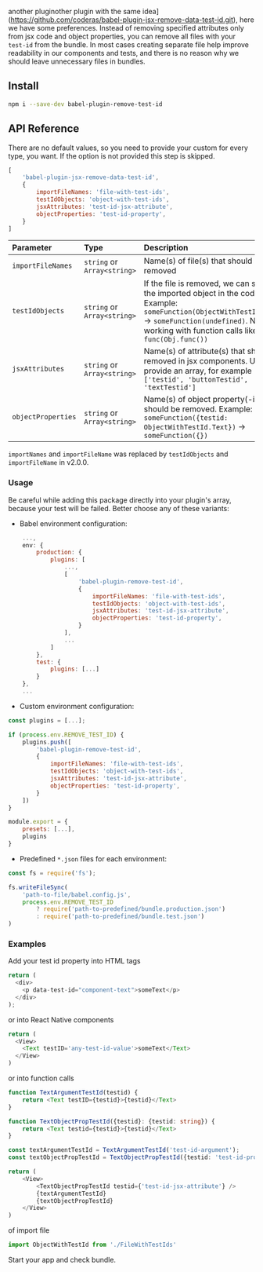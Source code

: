 another pluginother plugin with the same idea](https://github.com/coderas/babel-plugin-jsx-remove-data-test-id.git), here we have some preferences. Instead of removing specified attributes only from jsx code and object properties, you can remove all files with your `test-id` from the bundle.
In most cases creating separate file help improve readability in our components and tests, and there is no reason why we should leave unnecessary files in bundles.

## Install

```bash
npm i --save-dev babel-plugin-remove-test-id 
```

## API Reference

There are no default values, so you need to provide your custom for every type, you want.
If the option is not provided this step is skipped.

```javascript
[
    'babel-plugin-jsx-remove-data-test-id',
    {
        importFileNames: 'file-with-test-ids',
        testIdObjects: 'object-with-test-ids',
        jsxAttributes: 'test-id-jsx-attribute',
        objectProperties: 'test-id-property',
    }
]
```
| Parameter | Type     | Description                |
| :-------- | :------- | :------------------------- |
| `importFileNames` | `string` or `Array<string>` | Name(s) of file(s) that should be removed  |
| `testIdObjects` | `string` or `Array<string>` | If the file is removed, we can still have the imported object in the code. Example: `someFunction(ObjectWithTestId.Text)` -> `someFunction(undefined)`. Now not working with function calls like `func(Obj.func())` |
| `jsxAttributes` | `string` or `Array<string>` | Name(s) of attribute(s) that should be removed in jsx components. Use can provide an array, for example `['testid', 'buttonTestid', 'textTestid']`  |
| `objectProperties` | `string` or `Array<string>` | Name(s) of object property(-ies) that should be removed. Example: `someFunction({testid: ObjectWithTestId.Text})` -> `someFunction({})` |

`importNames` and `importFileName` was replaced by `testIdObjects` and `importFileName` in v2.0.0.

### Usage

Be careful while adding this package directly into your plugin's array, because your test will be failed. Better choose any of these variants:
- Babel environment configuration:
```javascript
    ...,
    env: {
        production: {
            plugins: [
                ...,
                [
                    'babel-plugin-remove-test-id',
                    {
                        importFileNames: 'file-with-test-ids',
                        testIdObjects: 'object-with-test-ids',
                        jsxAttributes: 'test-id-jsx-attribute',
                        objectProperties: 'test-id-property',
                    }
                ],
                ...
            ]
        },
        test: {
            plugins: [...]
        }
    },
    ...
```
- Custom environment configuration:
```javascript
const plugins = [...];

if (process.env.REMOVE_TEST_ID) {
    plugins.push([
        'babel-plugin-remove-test-id',
        {
            importFileNames: 'file-with-test-ids',
            testIdObjects: 'object-with-test-ids',
            jsxAttributes: 'test-id-jsx-attribute',
            objectProperties: 'test-id-property',
        }
    ])
}

module.export = {
    presets: [...],
    plugins
}
```
- Predefined `*.json` files for each environment:
```javascript
const fs = require('fs');

fs.writeFileSync(
    'path-to-file/babel.config.js',
    process.env.REMOVE_TEST_ID
        ? require('path-to-predefined/bundle.production.json')
        : require('path-to-predefined/bundle.test.json')
)
```

### Examples

Add your test id property into HTML tags
```typescript
return (
  <div>
    <p data-test-id="component-text">someText</p>
  </div>
);
```
or into React Native components
```typescript
return (
  <View>
    <Text testID='any-test-id-value'>someText</Text>
  </View>
)
```
or into function calls
```typescript
function TextArgumentTestId(testid) {
    return <Text testID={testid}>{testid}</Text>
}

function TextObjectPropTestId({testid}: {testid: string}) {
    return <Text testid={testid}>{testid}</Text>
}

const textArgumentTestId = TextArgumentTestId('test-id-argument');
const textObjectPropTestId = TextObjectPropTestId({testid: 'test-id-prop'});

return (
    <View>
        <TextObjectPropTestId testid={'test-id-jsx-attribute'} />
        {textArgumentTestId}
        {textObjectPropTestId}
    </View>
)
```
of import file
```javascript
import ObjectWithTestId from './FileWithTestIds'
```
Start your app and check bundle.